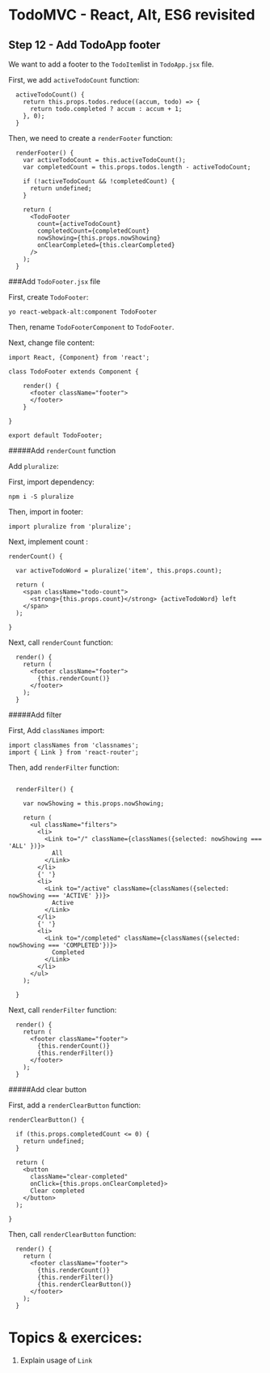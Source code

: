 
# TodoMVC - React, Alt, ES6 revisited


## Step 12 - Add TodoApp footer

We want to add a footer to the `TodoItem`list in `TodoApp.jsx` file.

First, we add `activeTodoCount` function:

```
  activeTodoCount() {
    return this.props.todos.reduce((accum, todo) => {
      return todo.completed ? accum : accum + 1;
    }, 0);
  }
```

Then, we need to create a `renderFooter` function:
```
  renderFooter() {
    var activeTodoCount = this.activeTodoCount();
    var completedCount = this.props.todos.length - activeTodoCount;

    if (!activeTodoCount && !completedCount) {
      return undefined;
    }

    return (
      <TodoFooter
        count={activeTodoCount}
        completedCount={completedCount}
        nowShowing={this.props.nowShowing}
        onClearCompleted={this.clearCompleted}
      />
    );
  }
```

###Add `TodoFooter.jsx` file

First, create `TodoFooter`:
```
yo react-webpack-alt:component TodoFooter
```

Then, rename `TodoFooterComponent` to `TodoFooter`.

Next, change file content:

``` 
import React, {Component} from 'react';

class TodoFooter extends Component {

    render() {
      <footer className="footer">
      </footer>
    }

}

export default TodoFooter;
``` 


#####Add `renderCount` function

Add `pluralize`:

First, import dependency:

``` 
npm i -S pluralize
``` 

Then, import in footer:

``` 
import pluralize from 'pluralize';
``` 

Next, implement count :

``` 
renderCount() {

  var activeTodoWord = pluralize('item', this.props.count);

  return (
    <span className="todo-count">
      <strong>{this.props.count}</strong> {activeTodoWord} left
    </span>
  );

}
```

Next, call `renderCount` function:

```
  render() {
    return (
      <footer className="footer">
        {this.renderCount()}
      </footer>
    );
  }
```

#####Add filter

First, Add `classNames` import:

``` 
import classNames from 'classnames';
import { Link } from 'react-router';
``` 

Then, add `renderFilter` function:

```

  renderFilter() {

    var nowShowing = this.props.nowShowing;

    return (
      <ul className="filters">
        <li>
          <Link to="/" className={classNames({selected: nowShowing === 'ALL' })}>
            All
          </Link>
        </li>
        {' '}
        <li>
          <Link to="/active" className={classNames({selected: nowShowing === 'ACTIVE' })}>
            Active
          </Link>
        </li>
        {' '}
        <li>
          <Link to="/completed" className={classNames({selected: nowShowing === 'COMPLETED'})}>
            Completed
          </Link>
        </li>
      </ul>
    );

  }
```

Next, call `renderFilter` function:

```
  render() {
    return (
      <footer className="footer">
        {this.renderCount()}
        {this.renderFilter()}
      </footer>
    );
  }
```


#####Add clear button

First, add a `renderClearButton` function:

``` 
renderClearButton() {

  if (this.props.completedCount <= 0) {
    return undefined;
  }

  return (
    <button
      className="clear-completed"
      onClick={this.props.onClearCompleted}>
      Clear completed
    </button>
  );

}
``` 

Then, call `renderClearButton` function:

```
  render() {
    return (
      <footer className="footer">
        {this.renderCount()}
        {this.renderFilter()}
        {this.renderClearButton()}
      </footer>
    );
  }
```

# Topics & exercices:

1. Explain usage of `Link`

